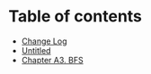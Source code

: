 # Table of contents

* [Change Log](README.md)
* [Untitled](untitled.md)
* [Chapter A3. BFS](bfs.md)

